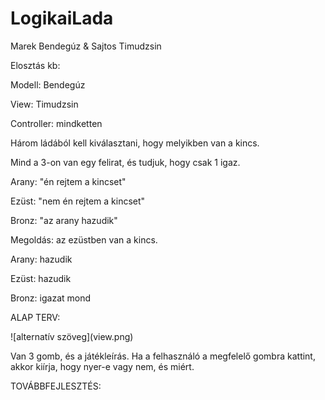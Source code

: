 # LogikaiLada

Marek Bendegúz \& Sajtos Timudzsin



Elosztás kb:

Modell: Bendegúz

View: Timudzsin

Controller: mindketten



Három ládából kell kiválasztani, hogy melyikben van a kincs.

Mind a 3-on van egy felirat, és tudjuk, hogy csak 1 igaz.



Arany: "én rejtem a kincset"

Ezüst: "nem én rejtem a kincset"

Bronz: "az arany hazudik"



Megoldás: az ezüstben van a kincs.



Arany: hazudik

Ezüst: hazudik

Bronz: igazat mond



ALAP TERV:

!\[alternatív szöveg](view.png)

Van 3 gomb, és a játékleírás. Ha a felhasználó a megfelelő gombra kattint, akkor kiírja, hogy nyer-e vagy nem, és miért.



TOVÁBBFEJLESZTÉS:





